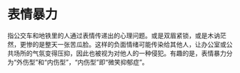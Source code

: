 # 表情暴力

指公交车和地铁里的人通过表情传递出的心理问题。或是双眉紧锁，或是木讷茫然，更惨的是整天一张苦瓜脸。这样的负面情绪可能传染给其他人，让办公室或公共场所的气氛变得压抑，因此也被视为对他人的一种侵犯。有趣的是，表情暴力分为“外伤型”和“内伤型”，“内伤型”即“微笑抑郁症”。